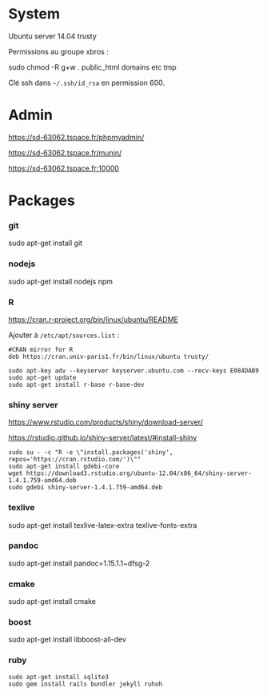 System
=======
Ubuntu server 14.04 trusty

Permissions au groupe xbros :

sudo chmod -R g+w . public_html domains etc tmp

Clé ssh dans `~/.ssh/id_rsa` en permission 600.

Admin
======
https://sd-63062.tspace.fr/phpmyadmin/

https://sd-63062.tspace.fr/munin/

https://sd-63062.tspace.fr:10000

Packages
========

### git
sudo apt-get install git

### nodejs
sudo apt-get install nodejs npm

### R
https://cran.r-project.org/bin/linux/ubuntu/README

Ajouter à `/etc/apt/sources.list` :
```
#CRAN mirror for R
deb https://cran.univ-paris1.fr/bin/linux/ubuntu trusty/
```
```
sudo apt-key adv --keyserver keyserver.ubuntu.com --recv-keys E084DAB9
sudo apt-get update
sudo apt-get install r-base r-base-dev
```

### shiny server
https://www.rstudio.com/products/shiny/download-server/

https://rstudio.github.io/shiny-server/latest/#install-shiny
```
sudo su - -c "R -e \"install.packages('shiny', repos='https://cran.rstudio.com/')\""
sudo apt-get install gdebi-core
wget https://download3.rstudio.org/ubuntu-12.04/x86_64/shiny-server-1.4.1.759-amd64.deb
sudo gdebi shiny-server-1.4.1.759-amd64.deb
```

### texlive
sudo apt-get install texlive-latex-extra texlive-fonts-extra

### pandoc
sudo apt-get install pandoc=1.15.1.1~dfsg-2

### cmake
sudo apt-get install cmake

### boost
sudo apt-get install libboost-all-dev

### ruby
```
sudo apt-get install sqlite3
sudo gem install rails bundler jekyll ruhoh
```

